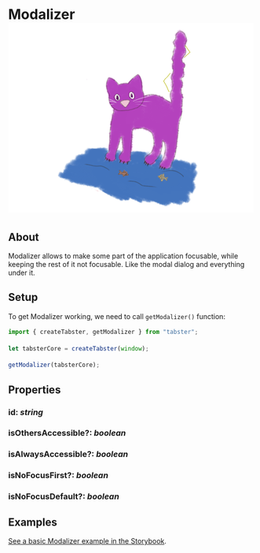 # Modalizer <img src="/img/catmodalizer.png" className="image image_header" />

## About

Modalizer allows to make some part of the application focusable, while keeping the rest of it
not focusable. Like the modal dialog and everything under it.

## Setup

To get Modalizer working, we need to call `getModalizer()` function:

```ts
import { createTabster, getModalizer } from "tabster";

let tabsterCore = createTabster(window);

getModalizer(tabsterCore);
```

## Properties

### id: _string_

### isOthersAccessible?: _boolean_

### isAlwaysAccessible?: _boolean_

### isNoFocusFirst?: _boolean_

### isNoFocusDefault?: _boolean_

## Examples

[See a basic Modalizer example in the Storybook](https://tabster.io/storybook/?path=/story/modalizer).

